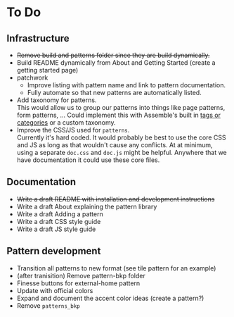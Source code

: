 # To Do


## Infrastructure

- ~~Remove build and patterns folder since they are build dynamically.~~
- Build README dynamically from About and Getting Started (create a getting started page)
- patchwork
  - Improve listing with pattern name and link to pattern documentation.
  - Fully automate so that new patterns are automatically listed.
- Add taxonomy for patterns.  
  This would allow us to group our patterns into things like page patterns, form patterns, ... Could implement this with Assemble's built in [tags or categories](http://assemble.io/docs/Collections.html) or a custom taxonomy.
- Improve the CSS/JS used for `patterns`.  
  Currently it's hard coded. It would probably be best to use the core CSS and JS as long as that wouldn't cause any conflicts. At at minimum, using a separate `doc.css` and `doc.js` might be helpful. Anywhere that we have documentation it could use these core files.


## Documentation

- ~~Write a draft README with installation and development instructions~~
- Write a draft About explaining the pattern library
- Write a draft Adding a pattern
- Write a draft CSS style guide
- Write a draft JS style guide


## Pattern development

- Transition all patterns to new format (see tile pattern for an example)
- (after tranisition) Remove pattern-bkp folder
- Finesse buttons for external-home pattern
- Update with official colors 
- Expand and document the accent color ideas (create a pattern?)
- Remove `patterns_bkp`